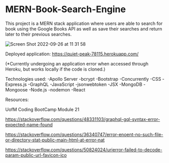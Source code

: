 # MERN-Book-Search-Engine

This project is a MERN stack application where users are able to search for book using the Google Books API as well as save their searches and return later to their previous searches. 

![Screen Shot 2022-09-26 at 11 31 58](https://user-images.githubusercontent.com/104178580/192402942-59894a18-fd00-4dcf-823a-fa73342fe57e.png)


Deployed application: https://quiet-peak-78115.herokuapp.com/

(*Currently undergoing an application error when accessed through Heroku, but works locally if the code is cloned.)

Technologies used: 
-Apollo Server
-bcrypt
-Bootstrap
-Concurrently
-CSS
-Express.js
-GraphQL
-JavaScript
-jsonwebtoken
-JSX
-MongoDB
-Mongoose
-Node.js
-nodemon
-React

Resources: 

UofM Coding BootCamp Module 21 

https://stackoverflow.com/questions/48331103/graphql-gql-syntax-error-expected-name-found

https://stackoverflow.com/questions/36340747/error-enoent-no-such-file-or-directory-stat-public-main-html-at-error-nat

https://stackoverflow.com/questions/50824024/urierror-failed-to-decode-param-public-url-favicon-ico


